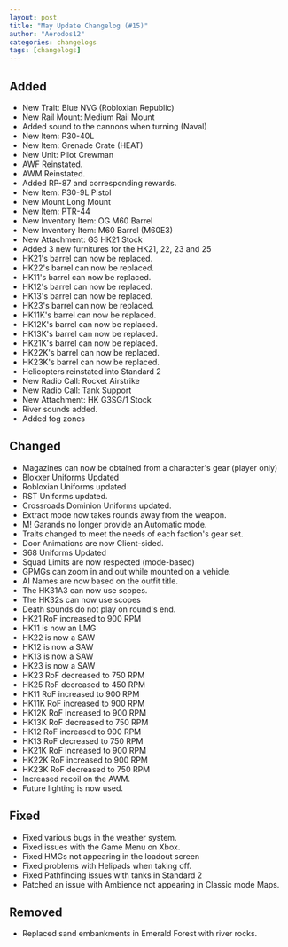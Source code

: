 ```yaml
---
layout: post
title: "May Update Changelog (#15)"
author: "Aerodos12"
categories: changelogs
tags: [changelogs]
---
```



## Added 
- New Trait: Blue NVG (Robloxian Republic)
- New Rail Mount: Medium Rail Mount
- Added sound to the cannons when turning (Naval)
- New Item: P30-40L
- New Item: Grenade Crate (HEAT)
- New Unit: Pilot Crewman
- AWF Reinstated.
- AWM Reinstated.
- Added RP-87 and corresponding rewards.
- New Item: P30-9L Pistol
- New Mount Long Mount
- New Item: PTR-44
- New Inventory Item: OG M60 Barrel
- New Inventory Item: M60 Barrel (M60E3)
- New Attachment: G3 HK21 Stock
- Added 3 new furnitures for the HK21, 22, 23 and 25
- HK21's barrel can now be replaced.
- HK22's barrel can now be replaced.
- HK11's barrel can now be replaced.
- HK12's barrel can now be replaced.
- HK13's barrel can now be replaced.
- HK23's barrel can now be replaced.
- HK11K's barrel can now be replaced.
- HK12K's barrel can now be replaced.
- HK13K's barrel can now be replaced.
- HK21K's barrel can now be replaced.
- HK22K's barrel can now be replaced.
- HK23K's barrel can now be replaced.
- Helicopters reinstated into Standard 2
- New Radio Call: Rocket Airstrike
- New Radio Call: Tank Support
- New Attachment: HK G3SG/1 Stock
- River sounds added.
- Added fog zones

## Changed
- Magazines can now be obtained from a character's gear (player only)
- Bloxxer Uniforms Updated
- Robloxian Uniforms updated
- RST Uniforms updated.
- Crossroads Dominion Uniforms updated.
- Extract mode now takes rounds away from the weapon.
- M! Garands no longer provide an Automatic mode.
- Traits changed to meet the needs of each faction's gear set.
- Door Animations are now Client-sided.
- S68 Uniforms Updated
- Squad Limits are now respected (mode-based)
- GPMGs can zoom in and out while mounted on a vehicle.
- AI Names are now based on the outfit title.
- The HK31A3 can now use scopes.
- The HK32s can now use scopes
- Death sounds do not play on round's end.
- HK21 RoF increased to 900 RPM
- HK11 is now an LMG
- HK22 is now a SAW
- HK12 is now a SAW
- HK13 is now a SAW
- HK23 is now a SAW
- HK23 RoF decreased to 750 RPM
- HK25 RoF decreased to 450 RPM
- HK11 RoF increased to 900 RPM
- HK11K RoF increased to 900 RPM
- HK12K RoF increased to 900 RPM
- HK13K RoF decreased to 750 RPM
- HK12 RoF increased to 900 RPM
- HK13 RoF decreased to 750 RPM
- HK21K RoF increased to 900 RPM
- HK22K RoF increased to 900 RPM
- HK23K RoF decreased to 750 RPM
- Increased recoil on the AWM.
- Future lighting is now used.

## Fixed
- Fixed various bugs in the weather system.
- Fixed issues with the Game Menu on Xbox.
- Fixed HMGs not appearing in the loadout screen
- Fixed problems with Helipads when taking off.
- Fixed Pathfinding issues with tanks in Standard 2
- Patched an issue with Ambience not appearing in Classic mode Maps.

## Removed
- Replaced sand embankments in Emerald Forest with river rocks.